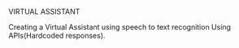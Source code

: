 VIRTUAL ASSISTANT

Creating a Virtual Assistant using speech to text recognition Using APIs(Hardcoded responses).
